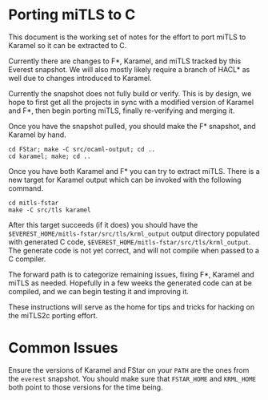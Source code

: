# Porting miTLS to C

This document is the working set of notes for the effort to port miTLS to Karamel so it
can be extracted to C.

Currently there are changes to F*, Karamel, and miTLS tracked by this Everest snapshot. We
will also mostly likely require a branch of HACL* as well due to changes introduced to Karamel.

Currently the snapshot does not fully build or verify. This is by design, we hope to first
get all the projects in sync with a modified version of Karamel and F*, then begin porting
miTLS, finally re-verifying and merging it.

Once you have the snapshot pulled, you should make the F* snapshot, and Karamel by hand.

```
cd FStar; make -C src/ocaml-output; cd ..
cd karamel; make; cd ..
```

Once you have both Karamel and F* you can try to extract miTLS. There is a new target for Karamel 
output which can be invoked with the following command.

```
cd mitls-fstar
make -C src/tls karamel
```

After this target succeeds (if it does) you should have the `$EVEREST_HOME/mitls-fstar/src/tls/krml_output` 
output directory populated with generated C code, `$EVEREST_HOME/mitls-fstar/src/tls/krml_output`. 
The generate code is not yet correct, and will not compile when passed to a C compiler.

The forward path is to categorize remaining issues, fixing F*, Karamel and miTLS as needed.
Hopefully in a few weeks the generated code can at be compiled, and we can begin testing it and improving it.

These instructions will serve as the home for tips and tricks for hacking on the miTLS2c porting effort.

# Common Issues 
Ensure the versions of Karamel and FStar on your `PATH` are the ones from the `everest` snapshot.
You should make sure that `FSTAR_HOME` and `KRML_HOME` both point to those versions for the time being.
